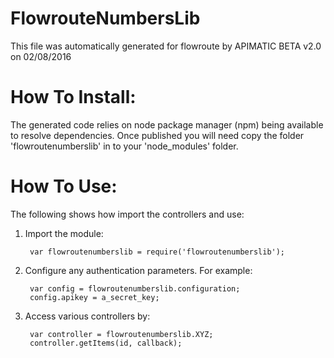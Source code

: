 FlowrouteNumbersLib
=================
This file was automatically generated for flowroute by APIMATIC BETA v2.0 on 02/08/2016


How To Install: 
=============
The generated code relies on node package manager (npm) being available to resolve dependencies.
Once published you will need copy the folder 'flowroutenumberslib' in to your 'node_modules' folder.

  
How To Use:
===========
The following shows how import the controllers and use:

1) Import the module:

        var flowroutenumberslib = require('flowroutenumberslib');
2) Configure any authentication parameters. For example:

        var config = flowroutenumberslib.configuration;
        config.apikey = a_secret_key;

3) Access various controllers by:

        var controller = flowroutenumberslib.XYZ;
        controller.getItems(id, callback);
    

